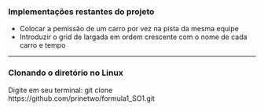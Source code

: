<h3>Implementações restantes do projeto</h3>

<ul>
    <li>Colocar a pemissão de um carro por vez na pista da mesma equipe</li>
    <li>Introduzir o grid de largada em ordem crescente com o nome de cada carro e tempo</li>
</ul>

<hr>

<h3>Clonando o diretório no Linux</h3>
<p>Digite em seu terminal: git clone https://github.com/prinetwo/formula1_SO1.git</p>


